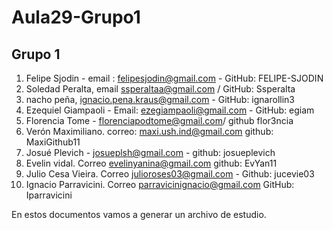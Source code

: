 # Aula29-Grupo1

## Grupo 1
1) Felipe Sjodin - email : felipesjodin@gmail.com - GitHub: FELIPE-SJODIN
2) Soledad Peralta, email ssperaltaa@gmail.com / GitHub: Ssperalta
3) nacho peña, ignacio.pena.kraus@gmail.com - GitHub: ignarollin3
4) Ezequiel Giampaoli - Email: ezegiampaoli@gmail.com - GitHub: egiam
5) Florencia Tome - florenciapodtome@gmail.com/ github flor3ncia
6) Verón Maximiliano. correo: maxi.ush.ind@gmail.com github: MaxiGithub11
7) Josué Plevich - josueplsh@gmail.com - github: josueplevich
8) Evelin vidal. Correo evelinyanina@gmail.com github: EvYan11
9) Julio Cesa Vieira. Correo julioroses03@gmail.com - Github: jucevie03
10) Ignacio Parravicini. Correo parravicinignacio@gmail.com GitHub: Iparravicini 

En estos documentos vamos a generar un archivo de estudio. 
